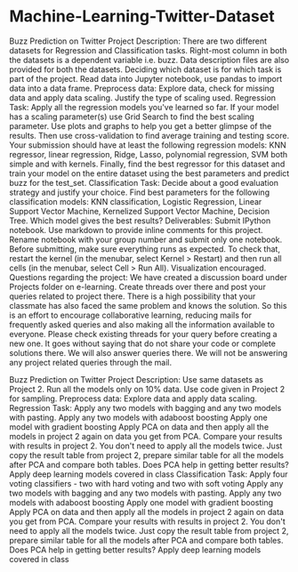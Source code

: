 # Machine-Learning-Twitter-Dataset

Buzz Prediction on Twitter
Project Description:
There are two different datasets for Regression and Classification tasks. Right-most column in both the datasets is a dependent variable i.e. buzz.
Data description files are also provided for both the datasets.
Deciding which dataset is for which task is part of the project.
Read data into Jupyter notebook, use pandas to import data into a data frame.
Preprocess data: Explore data, check for missing data and apply data scaling. Justify the type of scaling used.
Regression Task:
Apply all the regression models you've learned so far. If your model has a scaling parameter(s) use Grid Search to find the best scaling parameter. Use plots and graphs to help you get a better glimpse of the results. 
Then use cross-validation to find average training and testing score. 
Your submission should have at least the following regression models: KNN regressor, linear regression, Ridge, Lasso, polynomial regression, SVM both simple and with kernels. 
Finally, find the best regressor for this dataset and train your model on the entire dataset using the best parameters and predict buzz for the test_set.
Classification Task:
Decide about a good evaluation strategy and justify your choice.
Find best parameters for the following classification models: KNN classification, Logistic Regression, Linear Support Vector Machine, Kernelized Support Vector Machine, Decision Tree. 
Which model gives the best results?
Deliverables:
Submit IPython notebook. Use markdown to provide inline comments for this project.
Rename notebook with your group number and submit only one notebook. Before submitting, make sure everything runs as expected. To check that, restart the kernel (in the menubar, select Kernel > Restart) and then run all cells (in the menubar, select Cell > Run All).
Visualization encouraged.
Questions regarding the project:
We have created a discussion board under Projects folder on e-learning. Create threads over there and post your queries related to project there.
There is a high possibility that your classmate has also faced the same problem and knows the solution. So this is an effort to encourage collaborative learning, reducing mails for frequently asked queries and also making all the information available to everyone.
Please check existing threads for your query before creating a new one. It goes without saying that do not share your code or complete solutions there.
We will also answer queries there. We will not be answering any project related queries through the mail.


Buzz Prediction on Twitter
Project Description:
Use same datasets as Project 2.
Run all the models only on 10% data. Use code given in Project 2 for sampling.
Preprocess data: Explore data and apply data scaling.
Regression Task:
Apply any two models with bagging and any two models with pasting.
Apply any two models with adaboost boosting
Apply one model with gradient boosting
Apply PCA on data and then apply all the models in project 2 again on data you get from PCA. Compare your results with results in project 2. You don't need to apply all the models twice. Just copy the result table from project 2, prepare similar table for all the models after PCA and compare both tables. Does PCA help in getting better results?
Apply deep learning models covered in class
Classification Task:
Apply four voting classifiers - two with hard voting and two with soft voting
Apply any two models with bagging and any two models with pasting.
Apply any two models with adaboost boosting
Apply one model with gradient boosting
Apply PCA on data and then apply all the models in project 2 again on data you get from PCA. Compare your results with results in project 2. You don't need to apply all the models twice. Just copy the result table from project 2, prepare similar table for all the models after PCA and compare both tables. Does PCA help in getting better results?
Apply deep learning models covered in class
